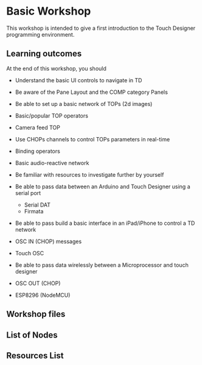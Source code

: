 # Basic Workshop

This workshop is intended to give a first introduction to the Touch Designer programming environment.

## Learning outcomes

At the end of this workshop, you should

* Understand the basic UI controls to navigate in TD
 * Be aware of the Pane Layout and the COMP category Panels 
* Be able to set up a basic network of TOPs (2d images)
 * Basic/popular TOP operators
 * Camera feed TOP
* Use CHOPs channels to control TOPs parameters in real-time
 * Binding operators
 * Basic audio-reactive network
* Be familiar with resources to investigate further by yourself

* Be able to pass data between an Arduino and Touch Designer using a serial port
  * Serial DAT
  * Firmata
* Be able to pass build a basic interface in an iPad/iPhone to control a TD network
 * OSC IN (CHOP) messages
 * Touch OSC
* Be able to pass data wirelessly between a Microprocessor and touch designer
 * OSC OUT (CHOP)
 * ESP8296 (NodeMCU)  

  

## Workshop files

## List of Nodes

## Resources List
